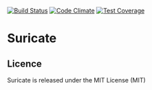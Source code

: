 [![Build Status](https://travis-ci.org/holinnn/suricate.svg?branch=master)](https://travis-ci.org/holinnn/suricate)
[![Code Climate](https://codeclimate.com/github/holinnn/suricate/badges/gpa.svg)](https://codeclimate.com/github/holinnn/suricate)
[![Test Coverage](https://codeclimate.com/github/holinnn/suricate/badges/coverage.svg)](https://codeclimate.com/github/holinnn/suricate/coverage)

# Suricate

## Licence

Suricate is released under the MIT License (MIT)
